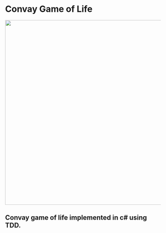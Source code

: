 # Convay Game of Life 

<img src="https://user-images.githubusercontent.com/15072510/122608972-2eba0680-d04b-11eb-86dc-d0179390dce5.png" width=600 height=600 />

## Convay game of life implemented in c# using TDD.
